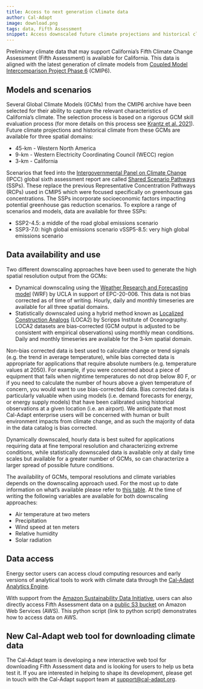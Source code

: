 ```yaml
---
title: Access to next generation climate data
author: Cal-Adapt
image: download.png
tags: data, Fifth Assessment
snippet: Access downscaled future climate projections and historical climate for models & scenarios at three spatial domains.
---
```


Preliminary climate data that may support California’s Fifth Climate Change Assessment (Fifth Assessment) is available for California. This data is aligned with the latest generation of climate models from [Coupled Model Intercomparison Project Phase 6](https://www.wcrp-climate.org/wgcm-cmip/wgcm-cmip6) (CMIP6).

## Models and scenarios

Several Global Climate Models (GCMs) from the CMIP6 archive have been selected for their ability to capture the relevant characteristics of California’s climate. The selection process is based on a rigorous GCM skill evaluation process (for more details on this process see [Krantz et al. 2021](https://www.energy.ca.gov/sites/default/files/2022-09/20220907_CDAWG_MemoEvaluating_GCMs_EPC-20-006_Nov2021-ADA.pdf)). Future climate projections and historical climate from these GCMs are available for three spatial domains:
- 45-km - Western North America
- 9-km  - Western Electricity Coordinating Council (WECC) region
- 3-km  - California

Scenarios that feed into the [Intergovernmental Panel on Climate Change](https://www.ipcc.ch/assessment-report/ar6/) (IPCC) global sixth assessment report are called [Shared Scenario Pathways](https://www.carbonbrief.org/explainer-how-shared-socioeconomic-pathways-explore-future-climate-change/) (SSPs). These replace the previous Representative Concentration Pathways (RCPs) used in CMIP5 which were focused specifically on greenhouse gas concentrations. The SSPs incorporate socioeconomic factors impacting potential greenhouse gas reduction scenarios. To explore a range of scenarios and models, data are available for three SSPs:
- SSP2-4.5: a middle of the road global emissions scenario
- SSP3-7.0: high global emissions scenario
vSSP5-8.5: very high global emissions scenario

## Data availability and use

Two different downscaling approaches have been used to generate the high spatial resolution output from the GCMs:
- Dynamical downscaling using the [Weather Research and Forecasting model](https://ral.ucar.edu/nsap/climate-modeling-and-downscaling) (WRF) by UCLA in support of EPC-20-006. This data is not bias corrected as of time of writing. Hourly, daily and monthly timeseries are available for all three spatial domains.
- Statistically downscaled using a hybrid method known as [Localized Construction Analogs](https://loca.ucsd.edu/) (LOCA2) by Scripps Institute of Oceanography. LOCA2 datasets are bias-corrected (GCM output is adjusted to be consistent with empirical observations) using monthly mean conditions. Daily and monthly timeseries are available for the 3-km spatial domain.

Non-bias corrected data is best used to calculate change or trend signals (e.g. the trend in average temperature), while bias corrected data is appropriate for applications that require absolute numbers (e.g. temperature values at 2050). For example, if you were concerned about a piece of equipment that fails when nightime temperatures do not drop below 80 F, or if you need to calculate the number of hours above a given temperature of concern, you would want to use bias-corrected data.  Bias corrected data is particularly valuable when using models (i.e. demand forecasts for energy, or energy supply models) that have been calibrated using historical observations at a given location (i.e. an airport).  We anticipate that most Cal-Adapt enterprise users will be concerned with human or built environment impacts from climate change, and as such the majority of data in the data catalog is bias corrected.

Dynamically downscaled, hourly data is best suited for applications requiring data at fine temporal resolution and characterizing extreme conditions, while statistically downscaled data is available only at daily time scales but available for a greater number of GCMs, so can characterize a larger spread of possible future conditions.

The availability of GCMs, temporal resolutions and climate variables depends on the downscaling approach used. For the most up to date information on what’s available please refer to [this table](https://github.com/cal-adapt/climakitae/blob/main/climakitae/data/variable_descriptions.csv).  At the time of writing the following variables are available for both downscaling approaches:
- Air temperature at two meters
- Precipitation
- Wind speed at ten meters
- Relative humidity
- Solar radiation

## Data access

Energy sector users can access cloud computing resources and early versions of analytical tools to work with climate data through the [Cal-Adapt Analytics Engine](https://analytics.cal-adapt.org/). 

With support from the [Amazon Sustainability Data Initiative](https://sustainability.aboutamazon.com/environment/the-cloud/amazon-sustainability-data-initiative), users can also directly access Fifth Assessment data on a [public S3 bucket](https://cadcat.s3.amazonaws.com/index.html) on Amazon Web Services (AWS). This python script (link to python script) demonstrates how to access data on AWS.

## New Cal-Adapt web tool for downloading climate data

The Cal-Adapt team is developing a new interactive web tool for downloading Fifth Assessment data and is looking for users to help us beta test it. If you are interested in helping to shape its development, please get in touch with the Cal-Adapt support team at support@cal-adapt.org.